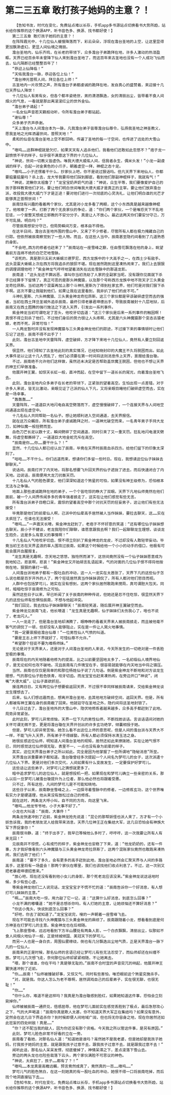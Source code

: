# 第二三五章 敢打孩子她妈的主意？！
        【告知书友，时代在变化，免费站点难以长存，手机app多书源站点切换看书大势所趋，站长给你推荐的这个换源APP，听书音色多、换源、找书都好使！】
       第二三五章 敢打孩子她妈的主意？！
       在阵阵霞光中，十几位仙人缓慢降落而下，彩云朵朵，浮现在澹台圣地的上空，让这里显得更加飘渺虚幻，更显人间仙境之瑰丽。
       澹台圣地内，仙乐齐鸣，在长老的带领下，众多澹台子弟跪拜在地，许多人激动的热泪盈眶。天界已经百余年未曾降下仙人来到澹台圣地了，而这百年来古圣地也没有一个人成功飞仙而去，仙凡隔断已经整整百年了！
       “恭迎上仙降临！”
       “天佑我澹台一脉，恭迎各位上仙！”
       “澹台神光普照人间，拜见各位上师！”
       古圣地内一片欢赞之声，所有澹台子弟都虔诚的跪拜在地，发自真心的盛赞着，来迎接十几位天界仙人降世！
       十几位仙人有男有女，但各个都丰姿绝世，男的潇洒飘逸，女的清丽出尘，皆带着不食人间烟火的气息，一看就是那出离滚滚红尘的世外金仙。
       “澹台弟子请起！”
       一名女仙声音若天籁般动听，令所有澹台弟子都站起。
       “谢仙尊！”
       众多弟子齐声恭谢。
       “天上澹台与人间澹台本为一脉，凡我澹台弟子皆尊澹台仙尊令，弘扬我圣地之神圣教义，愿我圣地之光辉洒遍世间，普照天地！”
       柔和的仙音在澹台圣地上空不断回响，传遍了圣地的每一寸空间，也传进了远处的大雪山中。
       “嗷呜……这群神棍就是欠打，如果天天有人追杀他们，我看他们还敢如此忽悠不？”痞子龙一副愤愤不平的样子，似乎很不满意这下界的十几位仙人。
       “神说，世间一切教义皆虚伪。唯我大德大威佑人间，信我者永生，偶米头发！”小龙一副虔诚的样子，合起一对金黄色的小爪子，朝着虚空一拜，神棍之态十足。
       “嗷呜……小子还愣着干什么，抄家伙上吧，你不是说过狠话吗。但凡天界下来地仙人，你都要掂量掂量吗？杀上去，龙大爷我要将他们踩到脚底，看到他们那副神棍样子，我就有气！”
       “神说，泥鳅你太祖鲁了！”龙宝宝奶声奶气的道：“神说，众生平等，我们要像爱护自己的孩子那样教育他们才对。要让他们明白世间唯我大德大威才是真正的主宰。要让他们放弃澹台派，改投我大德大威门下才是正途！要对他们进行一次彻底的心灵洗礼，让他们明白谁的光芒才能够真正普照世间！”
       辰南饶有兴趣的看着两个家伙，尤其是对小龙多看了两眼，这个小东西真是越来越像神棍了。他咳嗽了一声。打断了两个无良家伙的争论，道：“你们两个家伙，一个是唯恐天下不乱地狂徒，一个是整天想成立邪教的不安分分子。真是让人不放心。最近这两天你们要安分守己，万不可乱搞，明白吗？”
       尽管辰南想安分守己，但局势瞬间万变，根本由不得他。
       在这半日间，澹台古圣地外围的雪山中，又来了不少修者，尽管所有人都在极力掩藏自己的行踪。但依然被辰南察觉到了一些人物。而且，在这些人当中，辰南甚至隐约间看到了几道熟悉的身影。
       “不会吧,西方的修者也赶来了？”辰南站在一座雪峰之巅，任由雪花飘落在他的身上，眺望着前方连绵不绝的白茫茫地雪脉。
       “该死的，真是那只五彩大蜥蜴兰德罗尼，西方龙族中的十大高手之一，在西土少有敌手。这头混蛋大蜥蜴上次在西方将我追杀的狼狈不堪。现在居然跑到这里凑热闹来了。我们上去狠狠的调理调理他吧？”紫金神龙气哼哼地望着消失在远处雪脉中的那道龙影。
       辰南道：“这头龙还不算凶恶，谁叫你当初洗劫了人家的全副家当呢。没有跟你见面就下杀手已经算手下留情了。真正可恶的是那头神魔猿，以及那个号称西方龙族中地不败天才三头黄金龙奇拉昂斯。当初这两个混蛋再加上那个斗神扎里斯为了得到杜家玄界，他们可是对我们狠下杀手啊。这次不要让我碰到他们，如果让我在这里看到，我非扒了他们的皮不可。”
       斗神扎里斯、六头神魔猿、三头黄金神龙奇拉昂斯，这三个家伙都是早该破碎虚空而去的强者，当初在西土拜旦圣城外追杀辰南，最终引得老暴君坤德出手，导致辰南被封十八层地狱，后辰南又在西土图腾的强行施法之下进入天界，引发出一系列事件。
       紫金神龙当初可谓吃足了苦头，他咬牙切齿道：“这三个家伙是后来一系列事件的触因啊！真恨不得立刻杀了他们，不过他们身后的势力很让人头疼啊，尤其是六头神魔猿那个变态古猿老娘，老而不死，异常可怕！”
       一人两龙暂时并没有发现神魔猿与三头黄金神龙他们的踪迹，不过接下来的事情顿时让他们忘记了这些，辰南不得不出手了！
       此刻，澹台古圣地中天雷阵阵，虚空破碎，方才降下来地十几位仙人，竟然有人要立刻回返天界。
       很显然，他们得知了古圣地此刻的真实情况，已经知晓封印的大魔王不久将脱困而出。如此大事件足以让这十几人慌乱了，他们必须要在第一时间将这则消息传上天界，禀报给澹台璇。
       不过，辰南绝不允许他们这样做，虽然还未决定是否帮助盖世魔王脱困，但他也不想让天界的神王们早做准备。
       他展开神王翼，如惊天长虹一般，直冲而起，在空中留下一道长长的尾光，向着澹台圣地飞去。
       此刻，澹台圣地内众多弟子在长老的带领下，正紧张的望着高空。生怕出现一点差错。对于许多人来说，皆无比激动，亲眼见证了己派的仙人下凡，又将亲眼目睹他们破碎虚空而去，实在是一场幸事。
       “轰轰轰……”
       天雷阵阵，一道道巨大地闪电自高空劈落而下，虚空慢慢破碎了，一个连接天界与人间地空间通道出现在虚空中。
       十几名仙人共同帮助一名仙子。想让她顺利进入空间通道，去天界报信。
       就在这万众瞩目，所有澹台弟子虔诚跪拜之时，一道神光破空而来，一名青年男子手持大龙刀，如神似魔一般狂劈而至。
       血色刀芒长足以数十丈，瞬间劈碎了空间通道，同时引来了又一重天罚。狂乱地闪电漫天劈舞，将虚空都撕碎了，一道道巨大地金蛇充斥在高空。
       “辰南是你……你……要干什么？！”
       显然，十几位仙人都已经认出了辰南，毕竟在天界时辰南血杀四方。给他们留下的印象太深刻了。
       “哈哈……不干什么，你们远道而来，想请你们多留一些时日。现在，我想请这位仙子妹妹去聊聊天。”
       说话间。辰南打开了内天地，将那名想要飞升回天界的仙子遮拢了进去，而后快速闭合了内天地。边说话，辰南便用大龙刀抗衡天罚。
       十几名仙人气的脸色骤变，他们深深知道这个煞星的可怕，如果没有神王级修为，恐怕根本无法与之争锋。
       地面上那些虔诚跪拜在地的弟子，一个个皆吃惊的睁大了双眼。天界下凡地仙师竟然在他们面前，被一个人间界传闻多多的青年强者掳走了，这实在让他们感觉有些无言。
       所有澹台派弟子目瞪口呆，震惊的望着高空中那个对抗天罚的狂妄男子，这让他们有些无法接受！
       毕竟那是他们的前辈仙人啊，己派中的仙辈高手居然被人当作妹妹，要拉去聊天，这……实在太疯狂了。任谁也无法接受！
       “嗷呜……”一声震天长嚎。紫金神龙赶到了，老痞子不怀好意的笑道：“还有哪位仙子妹妹想去聊天。辰小子不健谈，老龙我陪你们聊聊，谁愿意跟我去啊？我们一起聊聊龙生理想，谈谈龙生抱负，这是多么有意义的事情啊！”
       十几名仙人气地咬牙切齿，恨不得立刻扒了紫金神龙的龙皮，不过却没有人敢轻举妄动。毕竟当初王志在天界孟浪的率人围攻过辰南，如果这个时候给他一个小小的动手的借口，他极有可能会展开血腥报复。
       “龙生真是无趣啊，念天地之悠悠，独怆然而涕下，这世间竟然没有一个仙子妹妹愿意成为我地知己，悲哀啊，悲哀！”紫金神龙又开始胡言乱语起来，气的对面的几位仙子恨不得将他按倒在地，狠狠的暴打一顿。
       人间澹台派地弟子都有一股吐血的冲动，这一人一龙实在太嚣张了，天界下凡的这些仙子怎么说也都是百岁开外的人了，两个狂徒居然真当作妹妹调侃了，所有人都对他们怒目而视。
       人群中也包括梦可儿，她实在没有想到，这两个家伙居然敢跑来搅局，真可谓胆大包天。同时，暗暗吃惊于辰南修为之可怕。
       虽然这些日子以来，早已听闻了关于辰南的种种传说，但她还是忍不住吃惊，很显然天界下凡的这些仙师有些惧怕辰南，不想与他起冲突。
       “我们回见，我去找仙子妹妹聊聊天！”辰南轻笑道，随后展开神王翼破空而去。
       紫金神龙见辰南飞走，他长嚎道：“龙生真是无趣啊，仙子妹妹们太伤我心了，啥也不说了，老龙闪人。”
       一人一龙走了，但是澹台圣地却沸腾了，眼睁睁的看着天界来人被辰南掳走，而且被他毫不客气的调侃了一顿，但却没有人能够阻止，实在是一件让人窝火地事情。
       “我一定要禀报给澹台仙尊！”一位男性仙人气愤的叫道。
       “要是王志上师下界就好了，可惜仙尊不允许。”
       “希望那个狂徒不要为难杨师妹。”
       无论是对于天界来人，还是对于人间澹台圣地的人来说，今天所发生的一切绝对是一件丢脸至极的事情。
       辰南现在的内天地随着他修为的提高，比之以前要坚固地太多了，一名初临仙人境界地仙子，是无论如何也攻不破地。况且辰南有几件瑰宝在手，很容易就能够在内天地当中将之镇压。
       当然，辰南也仅仅是简单的和那位杨姓仙子说了几句话。倒是紫金神龙不断地和对方谈龙生理想，气的那位仙子脸色铁青，咬牙切齿。而龙宝宝也赶来凑热闹，在旁边开口“神说”，闭嘴“大德大威”，让仙子直欲抓狂。
       接连两日日。又有两位仙子想要偷返回天界，不过很不幸同样被辰南请来，交给紫金神龙谈龙生理想去了。
       后来，仙人们想远遁而去，想离开澹台圣地，去其他地方破碎空间，返回天界。但是，所有人都被有神王翼在身的辰南截了回来。他就驻守在圣地之外，隐约间将这圣地封锁了。
       十几日过去了，澹台圣地外的大雪山中，隐伏地修炼者越来越多，众多高手都赶到了此地。局势异常紧张。
       此时此刻，梦可儿异常烦恼，天界一位下凡的男性仙师，不断找她谈话。言谈话语间对她的关怀可谓无微不至，更是将澹台璇在天界开创出的许多玄功绝学，倾囊相授于她。
       但是，梦可儿却异常苦恼，她怎么看不出这位上师的意思呢，但是人间的澹台派与天界大不一样，不能飞升入天界，所有弟子不得嫁娶。所有人都必须保持冰清玉洁之身。
       她很反感这位仙师，明知道人间澹台圣地的规矩，居然还如此来撩拨她，实在让她气恨不已，同时感觉这位仙师很无耻，表里不一，一点也没有身为前辈的样子。
       其实，这位天界澹台弟子之所以如此。完全是因为他掌握了一些所谓地“隐秘消息”所至。
       天界澹台派重要弟子都知道。澹台璇曾经多次提起一个人间名为梦可儿的女子，这次派遣十几位仙人下界。更是对他们多次交代，人间如果有什么变故发生，一定要保护好梦可儿。
       这些话让这些弟子，对梦可儿之猜想就更多了。
       暗中追求梦可儿的这位仙人，就是想投机一把，如果现在和梦可儿确立一些亲密的关系，那么以后一旦梦可儿被澹台璇提升为上位者，那么他必然也将跟着受惠。
       只不过，所有这些，凡间的梦可儿是不可能知晓地。
       这些日子以来，辰南静坐雪峰之上，一边探寻着雪脉中的修者，一边修炼玄功，这个世界唯有实力才是硬道理，他从来没有放松过自己的修炼。
       就在这时，两条龙大呼小叫，自不同的方向，向这里飞来。
       “嗷呜……他龙爷爷地，小子大事不好了。”
       小龙也大叫道：“辰南，大事件！”
       两条龙快速冲到了近前，紫金神龙抢先说道：“昆仑的那帮妖怪也派人来了，方才有一个小妖告诉我，我的老朋友泥人给我带来消息，天界几位神王正在集结大军，这几日恐怕会有神族大军下界捉拿你！”
       辰南很冷静，道：“终于出手了，我早已等候他么多时了，哼哼哼，这一次我要让所有人有来无回！”
       见辰南并不惊慌，心有成竹的样子，紫金神龙也安稳了下来，道：“他龙奶奶的，还有一件事，方才我好像看到六头神魔猿与三头黄金神龙奇拉昂斯了，这两个混账家伙竟然也敢跑来凑热闹，我们去砍了他们！”
       辰南道：“要不了多久，会有更多的高手赶到此地，澹台圣地必然会汇聚天界与人间的多路高手，这里将有一场盛会！那两个家伙在哪里，我们也该找他们收点利息了。不过，这一次别又把老暴君坤德招惹来。”
       “放心吧，现在还没有看到他小女儿的身影，那个死老龙应该没来。”紫金神龙说这话地时候，多少有些心虚。
       等紫金神龙他们二人说完话，龙宝宝宝才不慌不忙的道：“辰南告诉你一个好消息，有人想打可儿妹妹的主意。”
       “啊……”辰南大吃一惊，用力敲了它一记，道：“这算什么好消息，到底怎么回事？”
       小龙不满的嘟囔道：“她不是总想杀你吗，有人打她的主意，让她烦恼还不算好消息？”
       “你这小鬼头，快说到底怎么回事？”
       “好吧，你去了就知道了。”龙宝宝说完，嗖的一声朝着一座雪峰飞去。
       现在不可能去寻找六头神魔猿与三头黄金神龙的麻烦了。辰南跟随着小龙，想看看到底是何方神圣在打梦可儿的主意。紫金神龙也在后相随。
       飞上那座雪峰，远远地看到下方半山腰处有两条人影，一个白衣飘飘，清丽出尘，似那如不食人间烟火地仙子一般，正是倾城倾国、美冠天下的梦可儿。
       而另一人也是一身白衣，周围仙雾缭绕，倒也有几分飘逸出尘地气质，正是天界澹台一脉下凡的一位仙人。
       辰南来的正是时候，那名仙师的言语已经让梦可儿有些无法忍受了，而仙师却还在纠缠不放。梦可儿几次想飞走，奈何那位仙师却紧紧相随，不让她离去。
       “喂，那个谁谁，你在干吗？真是够无耻的。”辰南不合时宜的声音突兀的响起，他展开神王翼快速冲到了近前。
       “你……辰南！”仙师被撞破好事，又惊又气，同时有些害怕，唯恐眼前这个煞星突施杀手。
       “对，就是我。你这人怎么为老不尊啊，居然调戏自己的后辈弟子，实在很无聊，也很无耻！”
       “你……”
       “你什么你，难道不是这样吗？我真是为澹台璇感到脸红，如果她知道这件事，恐怕会立刻毙掉你。”
       仙师被被辰南一通挤兑，倍感屈辱，他在梦可儿面前实在感觉丢脸到了极点，最后急怒攻心之下，气的大声喝道：“辰南你真是欺人太甚，你不知道天界大军正在集结吗？如果没有意外，定然会在这几日下界追杀你？到时候即便人间地域广阔，但也将无你容身之地，现在你居然还如此狂妄的四处树敌！真是……”
       “你？还不配当我的敌人，因为你还没有那个资格。今天我之所以管这件事，是另有原因。”
       此刻，梦可儿脸色非常不好看的立在一旁。
       辰南看了看她，对那名仙人道：“知道她是谁吗？虽然她不是我老婆，但是她却是我孩子她妈，打我孩子她妈的主意，就是跟我孩子过意不去，跟我孩子过意不去，就是跟我过意不去！”
       闻听此话，那名仙人呆呆发愣，彻底傻掉了，神情呆滞之下，差点滚落下雪山去。
       旁边的两头龙也也险些栽落下云头，两个家伙满脸不可思议的神色。
       “神说，太疯狂了，孩子……都有了？！”
       “嗷呜……本龙真是高瞻远瞩，预言竟然成真了，竟然真的一百……嗷呜……”
       梦可儿气的脸色煞白，在这一刻她真的有一股吐血的冲动，她恨不得一口将辰南吃掉，而后找个地洞直接钻下去……
       【告知书友，时代在变化，免费站点难以长存，手机app多书源站点切换看书大势所趋，站长给你推荐的这个换源APP，听书音色多、换源、找书都好使！】